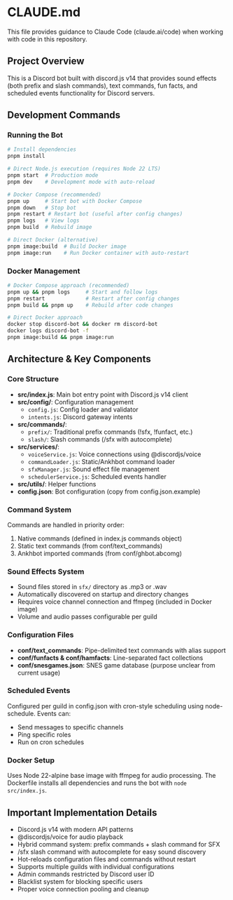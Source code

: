 # CLAUDE.md

This file provides guidance to Claude Code (claude.ai/code) when working with code in this repository.

## Project Overview

This is a Discord bot built with discord.js v14 that provides sound effects (both prefix and slash commands), text commands, fun facts, and scheduled events functionality for Discord servers.

## Development Commands

### Running the Bot

```bash
# Install dependencies
pnpm install

# Direct Node.js execution (requires Node 22 LTS)
pnpm start  # Production mode
pnpm dev    # Development mode with auto-reload

# Docker Compose (recommended)
pnpm up     # Start bot with Docker Compose
pnpm down   # Stop bot
pnpm restart # Restart bot (useful after config changes)
pnpm logs   # View logs
pnpm build  # Rebuild image

# Direct Docker (alternative)
pnpm image:build  # Build Docker image
pnpm image:run    # Run Docker container with auto-restart
```

### Docker Management

```bash
# Docker Compose approach (recommended)
pnpm up && pnpm logs     # Start and follow logs
pnpm restart             # Restart after config changes
pnpm build && pnpm up    # Rebuild after code changes

# Direct Docker approach
docker stop discord-bot && docker rm discord-bot
docker logs discord-bot -f
pnpm image:build && pnpm image:run
```

## Architecture & Key Components

### Core Structure

- **src/index.js**: Main bot entry point with Discord.js v14 client
- **src/config/**: Configuration management
  - `config.js`: Config loader and validator
  - `intents.js`: Discord gateway intents
- **src/commands/**:
  - `prefix/`: Traditional prefix commands (!sfx, !funfact, etc.)
  - `slash/`: Slash commands (/sfx with autocomplete)
- **src/services/**:
  - `voiceService.js`: Voice connections using @discordjs/voice
  - `commandLoader.js`: Static/Ankhbot command loader
  - `sfxManager.js`: Sound effect file management
  - `schedulerService.js`: Scheduled events handler
- **src/utils/**: Helper functions
- **config.json**: Bot configuration (copy from config.json.example)

### Command System

Commands are handled in priority order:
1. Native commands (defined in index.js commands object)
2. Static text commands (from conf/text_commands)
3. Ankhbot imported commands (from conf/ghbot.abcomg)

### Sound Effects System

- Sound files stored in `sfx/` directory as .mp3 or .wav
- Automatically discovered on startup and directory changes
- Requires voice channel connection and ffmpeg (included in Docker image)
- Volume and audio passes configurable per guild

### Configuration Files

- **conf/text_commands**: Pipe-delimited text commands with alias support
- **conf/funfacts & conf/hamfacts**: Line-separated fact collections
- **conf/snesgames.json**: SNES game database (purpose unclear from current usage)

### Scheduled Events

Configured per guild in config.json with cron-style scheduling using node-schedule. Events can:
- Send messages to specific channels
- Ping specific roles
- Run on cron schedules

### Docker Setup

Uses Node 22-alpine base image with ffmpeg for audio processing. The Dockerfile installs all dependencies and runs the bot with `node src/index.js`.

## Important Implementation Details

- Discord.js v14 with modern API patterns
- @discordjs/voice for audio playback
- Hybrid command system: prefix commands + slash command for SFX
- /sfx slash command with autocomplete for easy sound discovery
- Hot-reloads configuration files and commands without restart
- Supports multiple guilds with individual configurations
- Admin commands restricted by Discord user ID
- Blacklist system for blocking specific users
- Proper voice connection pooling and cleanup